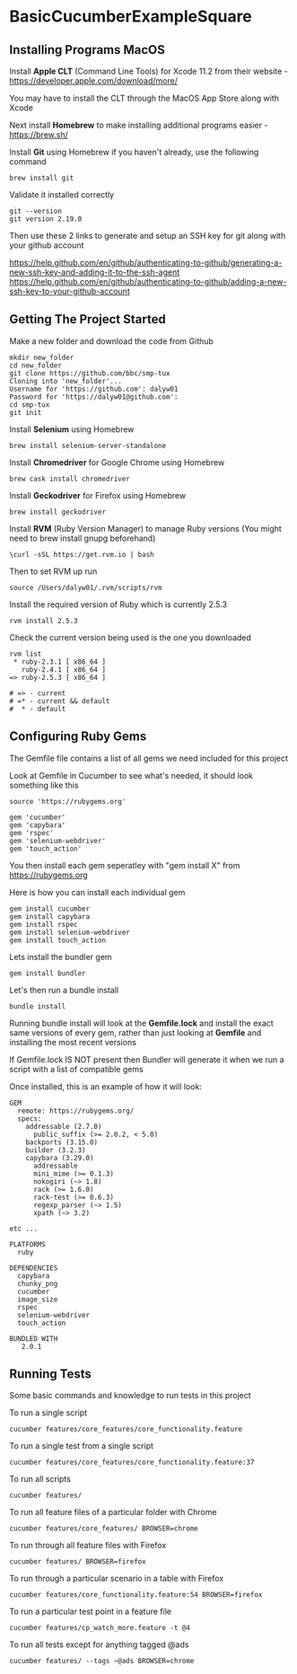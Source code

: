 # BasicCucumberExampleSquare

## Installing Programs MacOS

Install **Apple CLT** (Command Line Tools) for Xcode 11.2 from their website - https://developer.apple.com/download/more/

You may have to install the CLT through the MacOS App Store along with Xcode

Next install **Homebrew** to make installing additional programs easier - https://brew.sh/

Install **Git** using Homebrew if you haven't already, use the following command 

```
brew install git
```

Validate it installed correctly

```
git --version
git version 2.19.0
```

Then use these 2 links to generate and setup an SSH key for git along with your github account

https://help.github.com/en/github/authenticating-to-github/generating-a-new-ssh-key-and-adding-it-to-the-ssh-agent
https://help.github.com/en/github/authenticating-to-github/adding-a-new-ssh-key-to-your-github-account


## Getting The Project Started

Make a new folder and download the code from Github

```
mkdir new_folder
cd new_folder
git clone https://github.com/bbc/smp-tux
Cloning into 'new_folder'...
Username for 'https://github.com': dalyw01
Password for 'https://dalyw01@github.com':
cd smp-tux
git init
```

Install **Selenium** using Homebrew

```
brew install selenium-server-standalone
```

Install **Chromedriver** for Google Chrome using Homebrew

```
brew cask install chromedriver
```

Install **Geckodriver** for Firefox using Homebrew

```
brew install geckodriver
```

Install **RVM** (Ruby Version Manager) to manage Ruby versions (You might need to brew install gnupg beforehand)

```
\curl -sSL https://get.rvm.io | bash
```

Then to set RVM up run

```
source /Users/dalyw01/.rvm/scripts/rvm
```

Install the required version of Ruby which is currently 2.5.3

```
rvm install 2.5.3
```

Check the current version being used is the one you downloaded

```
rvm list
 * ruby-2.3.1 [ x86_64 ]
   ruby-2.4.1 [ x86_64 ]
=> ruby-2.5.3 [ x86_64 ]

# => - current
# =* - current && default
#  * - default
```

## Configuring Ruby Gems

The Gemfile file contains a list of all gems we need included for this project

Look at Gemfile in Cucumber to see what's needed, it should look something like this

```
source 'https://rubygems.org'

gem 'cucumber'
gem 'capybara'
gem 'rspec'
gem 'selenium-webdriver'
gem 'touch_action'
```

You then install each gem seperatley with "gem install X" from https://rubygems.org

Here is how you can install each individual gem

```
gem install cucumber
gem install capybara
gem install rspec
gem install selenium-webdriver
gem install touch_action
```

Lets install the bundler gem

```
gem install bundler
```

Let's then run a bundle install

```
bundle install
```

Running bundle install will look at the **Gemfile.lock** and install the exact same versions of every gem, rather than just looking at **Gemfile** and installing the most recent versions

If Gemfile.lock IS NOT present then Bundler will generate it when we run a script with a list of compatible gems

Once installed, this is an example of how it will look:

```
GEM
  remote: https://rubygems.org/
  specs:
    addressable (2.7.0)
      public_suffix (>= 2.0.2, < 5.0)
    backports (3.15.0)
    builder (3.2.3)
    capybara (3.29.0)
      addressable
      mini_mime (>= 0.1.3)
      nokogiri (~> 1.8)
      rack (>= 1.6.0)
      rack-test (>= 0.6.3)
      regexp_parser (~> 1.5)
      xpath (~> 3.2)

etc ...

PLATFORMS
  ruby

DEPENDENCIES
  capybara
  chunky_png
  cucumber
  image_size
  rspec
  selenium-webdriver
  touch_action

BUNDLED WITH
   2.0.1

```

## Running Tests

Some basic commands and knowledge to run tests in this project

To run a single script

```
cucumber features/core_features/core_functionality.feature
```

To run a single test from a single script

```
cucumber features/core_features/core_functionality.feature:37
```

To run all scripts

```
cucumber features/
```

To run all feature files of a particular folder with Chrome

```
cucumber features/core_features/ BROWSER=chrome
```

To run through all feature files with Firefox

```
cucumber features/ BROWSER=firefox
```

To run through a particular scenario in a table with Firefox

```
cucumber features/core_functionality.feature:54 BROWSER=firefox
```

To run a particular test point in a feature file

``` 
cucumber features/cp_watch_more.feature -t @4
```

To run all tests except for anything tagged @ads

```
cucumber features/ --tags ~@ads BROWSER=chrome
```
